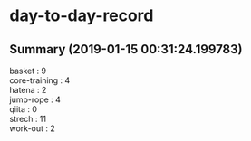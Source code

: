 # day-to-day-record  
## Summary  (2019-01-15 00:31:24.199783)  
basket : 9  
core-training : 4  
hatena : 2  
jump-rope : 4  
qiita : 0  
strech : 11  
work-out : 2  
